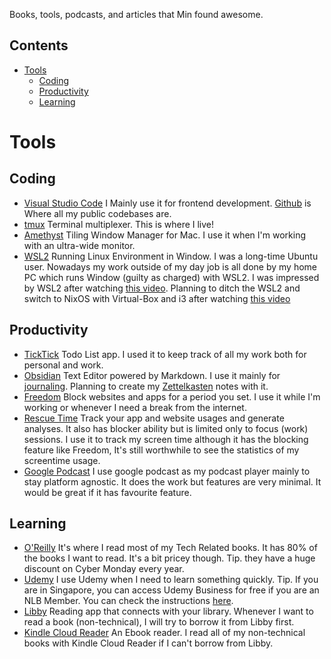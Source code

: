 Books, tools, podcasts, and articles that Min found awesome. 

## Contents
- [Tools](#tools)
    - [Coding](#coding)
    - [Productivity](#productivity)
    - [Learning](#learning)

# Tools
## Coding
- [Visual Studio Code](https://code.visualstudio.com) I Mainly use it for frontend development.
[Github](https://github.com/) is Where all my public codebases are.
- [tmux](https://github.com/tmux/tmux) Terminal multiplexer. This is where I live!
- [Amethyst](https://github.com/ianyh/Amethyst) Tiling Window Manager for Mac. I use it when I'm working with an ultra-wide monitor.
- [WSL2](https://docs.microsoft.com/en-us/windows/wsl/) Running Linux Environment in Window. I was a long-time Ubuntu user. Nowadays my work outside of my day job is all done by my home PC which runs Window  (guilty as charged) with WSL2. I was impressed by WSL2 after watching [this video](https://youtu.be/Owrk9UxnMdI). Planning to ditch the WSL2 and switch to NixOS with Virtual-Box and i3 after watching [this video](https://youtu.be/LA8KF9Fs2sk?t=1355)

## Productivity
- [TickTick](https://ticktick.com) Todo List app. I used it to keep track of all my work both for personal and work.
- [Obsidian](https://obsidian.md) Text Editor powered by Markdown. I use it mainly for [journaling](https://www.youtube.com/watch?v=H65tRCc-qyQ). Planning to create my [Zettelkasten](https://en.wikipedia.org/wiki/Zettelkasten) notes with it.
- [Freedom](https://freedom.to) Block websites and apps for a period you set. I use it while I'm working or whenever I need a break from the internet. 
- [Rescue Time](https://rescuetime.com) Track your app and website usages and generate analyses. It also has blocker ability but is limited only to focus (work) sessions. I use it to track my screen time although it has the blocking feature like Freedom, It's still worthwhile to see the statistics of my screentime usage.
- [Google Podcast](https://podcasts.google.com/) I use google podcast as my podcast player mainly to stay platform agnostic. It does the work but features are very minimal. It would be great if it has favourite feature.

## Learning
- [O'Reilly](https://www.oreilly.com) It's where I read most of my Tech Related books. It has 80% of the books I want to read. It's a bit pricey though. Tip. they have a huge discount on Cyber Monday every year.
- [Udemy](https://www.udemy.com/) I use Udemy when I need to learn something quickly. Tip. If you are in Singapore, you can access Udemy Business for free if you are an NLB Member. You can check the instructions [here](https://eresources.nlb.gov.sg/main/Browse?browseBy=type&filter=18).
- [Libby](https://libbyapp.com/) Reading app that connects with your library. Whenever I want to read a book (non-technical), I will try to borrow it from Libby first.
- [Kindle Cloud Reader](https://read.amazon.com/) An Ebook reader. I read all of my non-technical books with Kindle Cloud Reader if I can't borrow from Libby. 